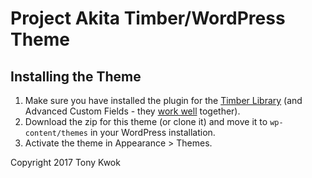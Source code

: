 # Project Akita Timber/WordPress Theme

## Installing the Theme

1. Make sure you have installed the plugin for the [Timber Library](https://wordpress.org/plugins/timber-library/) (and Advanced Custom Fields - they [work well](http://timber.github.io/timber/#acf-cookbook) together). 
2. Download the zip for this theme (or clone it) and move it to `wp-content/themes` in your WordPress installation. 
3. Activate the theme in Appearance >  Themes.

Copyright 2017 Tony Kwok